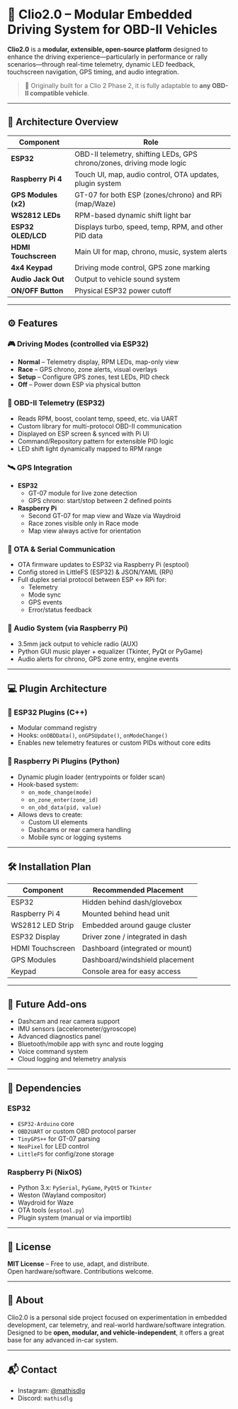 # 🚗 Clio2.0 – Modular Embedded Driving System for OBD-II Vehicles

**Clio2.0** is a **modular, extensible, open-source platform** designed to enhance the driving experience—particularly in performance or rally scenarios—through real-time telemetry, dynamic LED feedback, touchscreen navigation, GPS timing, and audio integration.

> 🔧 Originally built for a Clio 2 Phase 2, it is fully adaptable to **any OBD-II compatible vehicle**.

---

## 🧩 Architecture Overview

| Component           | Role                                                                 |
|--------------------|----------------------------------------------------------------------|
| **ESP32**           | OBD-II telemetry, shifting LEDs, GPS chrono/zones, driving mode logic |
| **Raspberry Pi 4**  | Touch UI, map, audio control, OTA updates, plugin system              |
| **GPS Modules (x2)**| GT-07 for both ESP (zones/chrono) and RPi (map/Waze)                  |
| **WS2812 LEDs**     | RPM-based dynamic shift light bar                                     |
| **ESP32 OLED/LCD**  | Displays turbo, speed, temp, RPM, and other PID data                  |
| **HDMI Touchscreen**| Main UI for map, chrono, music, system alerts                         |
| **4x4 Keypad**      | Driving mode control, GPS zone marking                                |
| **Audio Jack Out**  | Output to vehicle sound system                                        |
| **ON/OFF Button**   | Physical ESP32 power cutoff                                           |

---

## ⚙️ Features

### 🎮 Driving Modes (controlled via ESP32)
- **Normal** – Telemetry display, RPM LEDs, map-only view
- **Race** – GPS chrono, zone alerts, visual overlays
- **Setup** – Configure GPS zones, test LEDs, PID check
- **Off** – Power down ESP via physical button

### 📡 OBD-II Telemetry (ESP32)
- Reads RPM, boost, coolant temp, speed, etc. via UART
- Custom library for multi-protocol OBD-II communication
- Displayed on ESP screen & synced with Pi UI
- Command/Repository pattern for extensible PID logic
- LED shift light dynamically mapped to RPM range

### 🛰️ GPS Integration
- **ESP32**
  - GT-07 module for live zone detection
  - GPS chrono: start/stop between 2 defined points
- **Raspberry Pi**
  - Second GT-07 for map view and Waze via Waydroid
  - Race zones visible only in Race mode
  - Map view always active for orientation

### 🔄 OTA & Serial Communication
- OTA firmware updates to ESP32 via Raspberry Pi (esptool)
- Config stored in LittleFS (ESP32) & JSON/YAML (RPi)
- Full duplex serial protocol between ESP ↔ RPi for:
  - Telemetry
  - Mode sync
  - GPS events
  - Error/status feedback

### 🎵 Audio System (via Raspberry Pi)
- 3.5mm jack output to vehicle radio (AUX)
- Python GUI music player + equalizer (Tkinter, PyQt or PyGame)
- Audio alerts for chrono, GPS zone entry, engine events

---

## 💻 Plugin Architecture

### 🧩 ESP32 Plugins (C++)
- Modular command registry
- Hooks: `onOBDData()`, `onGPSUpdate()`, `onModeChange()`
- Enables new telemetry features or custom PIDs without core edits

### 🧩 Raspberry Pi Plugins (Python)
- Dynamic plugin loader (entrypoints or folder scan)
- Hook-based system:
  - `on_mode_change(mode)`
  - `on_zone_enter(zone_id)`
  - `on_obd_data(pid, value)`
- Allows devs to create:
  - Custom UI elements
  - Dashcams or rear camera handling
  - Mobile sync or logging systems

---

## 🛠️ Installation Plan

| Component       | Recommended Placement        |
|----------------|-------------------------------|
| ESP32           | Hidden behind dash/glovebox   |
| Raspberry Pi 4  | Mounted behind head unit      |
| WS2812 LED Strip| Embedded around gauge cluster |
| ESP32 Display   | Driver zone / integrated in dash |
| HDMI Touchscreen| Dashboard (integrated or mount) |
| GPS Modules     | Dashboard/windshield placement |
| Keypad          | Console area for easy access  |

---

## 🔮 Future Add-ons

- Dashcam and rear camera support
- IMU sensors (accelerometer/gyroscope)
- Advanced diagnostics panel
- Bluetooth/mobile app with sync and route logging
- Voice command system
- Cloud logging and telemetry analysis

---

## 🧪 Dependencies

### ESP32
- `ESP32-Arduino` core
- `OBD2UART` or custom OBD protocol parser
- `TinyGPS++` for GT-07 parsing
- `NeoPixel` for LED control
- `LittleFS` for config/zone storage

### Raspberry Pi (NixOS)
- Python 3.x: `PySerial`, `PyGame`, `PyQt5` or `Tkinter`
- Weston (Wayland compositor)
- Waydroid for Waze
- OTA tools (`esptool.py`)
- Plugin system (manual or via importlib)

---

## 📜 License

**MIT License** – Free to use, adapt, and distribute.  
Open hardware/software. Contributions welcome.

---

## 🧠 About

Clio2.0 is a personal side project focused on experimentation in embedded development, car telemetry, and real-world hardware/software integration.  
Designed to be **open, modular, and vehicle-independent**, it offers a great base for any advanced in-car system.

---

## 📬 Contact

- Instagram: [@mathisdlg](https://instagram.com/mathisdlg)
- Discord: `mathisdlg`
